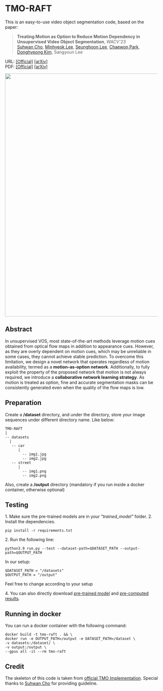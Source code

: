 # TMO-RAFT

This is an easy-to-use video object segmentation code, based on the paper: 

> **Treating Motion as Option to Reduce Motion Dependency in Unsupervised Video Object Segmentation**, *WACV'23*\
> [Suhwan Cho](https://github.com/suhwan-cho), [Minhyeok Lee](https://github.com/Hydragon516), [Seunghoon Lee](https://github.com/iseunghoon), [Chaewon Park](https://github.com/codnjsqkr), [Donghyeong Kim](https://github.com/donghyung87), Sangyoun Lee

URL: [[Official]](https://openaccess.thecvf.com/content/WACV2023/html/Cho_Treating_Motion_as_Option_To_Reduce_Motion_Dependency_in_Unsupervised_WACV_2023_paper.html) [[arXiv]](https://arxiv.org/abs/2209.03138)\
PDF: [[Official]](https://openaccess.thecvf.com/content/WACV2023/papers/Cho_Treating_Motion_as_Option_To_Reduce_Motion_Dependency_in_Unsupervised_WACV_2023_paper.pdf) [[arXiv]](https://arxiv.org/pdf/2209.03138.pdf)

<img src="https://user-images.githubusercontent.com/54178929/208474605-7586894f-11cf-4e38-ac21-75a78216c22d.png" width=800>


## Abstract
In unsupervised VOS, most state-of-the-art methods leverage motion cues obtained from optical flow maps in addition to appearance cues. However, as they are overly dependent on motion cues, which may be unreliable in some cases, they cannot achieve stable prediction. To overcome this limitation, we design a novel network that operates regardless of motion availability, termed as a **motion-as-option network**. Additionally, to fully exploit the property of the proposed network that motion is not always required, we introduce a **collaborative network learning strategy**. As motion is treated as option, fine and accurate segmentation masks can be consistently generated even when the quality of the flow maps is low.

## Preparation
Create a **/dataset** directory, and under the directory, store your image sequences under different directory name. Like below:

```
TMO-RAFT
|
-- datasets
  | 
   -- car
      |
        -- img1.jpg
        -- img2.jpg
   -- street
      |
        -- img1.png
        -- img2.png  
```

Also, create a **/output** directory (mandatory if you run inside a docker container, otherwise optional)

## Testing
1\. Make sure the pre-trained models are in your *"trained_model"* folder.
2\. Install the dependencies.

```
pip install -r requirements.txt
```
2\. Run the following line:
```
python3.9 run.py --test --dataset-path=$DATASET_PATH --output-path=$OUTPUT_PATH
```
In our setup:

```
$DATASET_PATH = "/datasets"
$OUTPUT_PATH = "/output"
```

Feel free to change according to your setup

4\. You can also directly download [pre-trained model](https://drive.google.com/file/d/12k0iZhcP6Z8RdGKCKHvlZq5g9kNtj8wA/view?usp=share_link) and [pre-computed results](https://drive.google.com/file/d/1bWrxXiE5_0Kz-i63xoRk68r8cJL8kMgY/view?usp=sharing).

## Running in docker

You can run a docker container with the following command:

```
docker build -t tmo-raft . && \
docker run -e OUTPUT_PATH=/output -e DATASET_PATH=/dataset \
-v datasets:/dataset/ \
-v output:/output \
--gpus all -it --rm tmo-raft
```

## Credit
The skeleton of this code is taken from [official TMO Implementation](https://github.com/suhwan-cho/TMO). Special thanks to [Suhwan Cho](https://github.com/suhwan-cho) for providing guideline.
